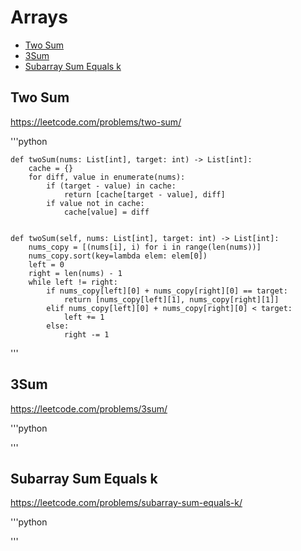 # Arrays

+ [Two Sum](#two-sum)
+ [3Sum](#3sum)
+ [Subarray Sum Equals k](#subarray-sum-equals-k)

## Two Sum

https://leetcode.com/problems/two-sum/

'''python

    def twoSum(nums: List[int], target: int) -> List[int]:
        cache = {}
        for diff, value in enumerate(nums):
            if (target - value) in cache:
                return [cache[target - value], diff]
            if value not in cache:
                cache[value] = diff


    def twoSum(self, nums: List[int], target: int) -> List[int]:
        nums_copy = [(nums[i], i) for i in range(len(nums))]
        nums_copy.sort(key=lambda elem: elem[0])
        left = 0
        right = len(nums) - 1
        while left != right:
            if nums_copy[left][0] + nums_copy[right][0] == target:
                return [nums_copy[left][1], nums_copy[right][1]]
            elif nums_copy[left][0] + nums_copy[right][0] < target:
                left += 1
            else:
                right -= 1

'''

## 3Sum

https://leetcode.com/problems/3sum/

'''python

'''

## Subarray Sum Equals k

https://leetcode.com/problems/subarray-sum-equals-k/

'''python

'''

